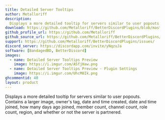 ```yaml
---
title: Detailed Server Tooltips
author: Metalloriff
description:
  Displays a more detailed tooltip for servers similar to user popouts. Contains a larger image, owner's tag, date and time created, date and time joined, how many days ago joined, member count, channel count, role count, region, and whether or not the server is partnered.
download: https://github.com/Metalloriff/BetterDiscordPlugins/blob/master/DetailedServerTooltips.plugin.js
github_profile_url: https://github.com/Metalloriff
github_source_url: https://github.com/Metalloriff/BetterDiscordPlugins/blob/master/DetailedServerTooltips.plugin.js
support: https://github.com/Metalloriff/BetterDiscordPlugins/issues/
discord_server: https://discordapp.com/invite/yNqzuJa
software: [BandagedBD, BetterDiscord]
images:
  - name: Detailed Server Tooltips Preview
    image: https://i.imgur.com/ASfjHaw.png
  - name: Detailed Server Tooltips Preview - Plugin Settings
    image: https://i.imgur.com/UhcM8Ik.png
ghcommentid: 40
layout: product
---
```

Displays a more detailed tooltip for servers similar to user popouts. Contains a larger image, owner's tag, date and time created, date and time joined, how many days ago joined, member count, channel count, role count, region, and whether or not the server is partnered.